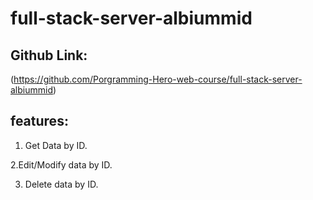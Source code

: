 # full-stack-server-albiummid


## Github Link:
(https://github.com/Porgramming-Hero-web-course/full-stack-server-albiummid)

## features:
1. Get Data by ID.

2.Edit/Modify data by ID.

3. Delete data by ID.
